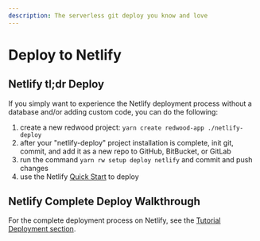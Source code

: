 ```yaml
---
description: The serverless git deploy you know and love
---
```


# Deploy to Netlify

## Netlify tl;dr Deploy

If you simply want to experience the Netlify deployment process without a database and/or adding custom code, you can do the following:

1. create a new redwood project: `yarn create redwood-app ./netlify-deploy`
2. after your "netlify-deploy" project installation is complete, init git, commit, and add it as a new repo to GitHub, BitBucket, or GitLab
3. run the command `yarn rw setup deploy netlify` and commit and push changes
4. use the Netlify [Quick Start](https://app.netlify.com/signup) to deploy

## Netlify Complete Deploy Walkthrough

For the complete deployment process on Netlify, see the [Tutorial Deployment section](tutorial/chapter4/deployment.md).
